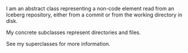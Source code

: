 I am an abstract class representing a non-code element read from an Iceberg repository, either from a commit or from the working directory in disk.

My concrete subclasses represent directories and files.

See my superclasses for more information.